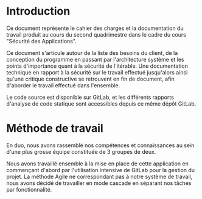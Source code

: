 # Introduction

Ce document représente le cahier des charges et la documentation du travail produit au cours du second quadrimestre dans
le cadre du cours "Sécurité des Applications".

Ce document s'articule autour de la liste des besoins du client, de la conception du programme en passant par
l'architecture système et les points d'importance quant à la sécurité de l'itérable.
Une documentation technique en rapport à la sécurité sur le travail effectué jusqu'alors ainsi qu'une critique
constructive se retrouvent en fin de document, afin d'aborder le travail effectué dans l'ensemble.

Le code source est disponible sur GitLab, et les différents rapports d'analyse de code statique sont accessibles depuis
ce même dépôt GitLab.

# Méthode de travail

En duo, nous avons rassemblé nos compétences et connaissances au sein d'une plus grosse équipe constituée de 3 groupes
de deux.

Nous avons travaillé ensemble à la mise en place de cette application en commençant d'abord par l'utilisation intensive
de GitLab pour la gestion du projet.
La méthode Agile ne correspondant pas à notre système de travail, nous avons décidé de travailler en mode cascade en
séparant nos tâches par fonctionnalité.
